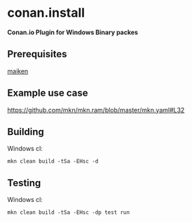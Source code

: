 # conan.install

**Conan.io Plugin for Windows Binary packes** 

## Prerequisites
  [maiken](https://github.com/Dekken/maiken)


## Example use case

https://github.com/mkn/mkn.ram/blob/master/mkn.yaml#L32


## Building
  
  Windows cl:

    mkn clean build -tSa -EHsc -d


## Testing
  
  Windows cl:

    mkn clean build -tSa -EHsc -dp test run


